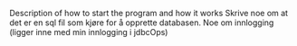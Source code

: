 Description of how to start the program and how it works
Skrive noe om at det er en sql fil som kjøre for å opprette databasen. Noe om innlogging (ligger inne med min innlogging i jdbcOps)